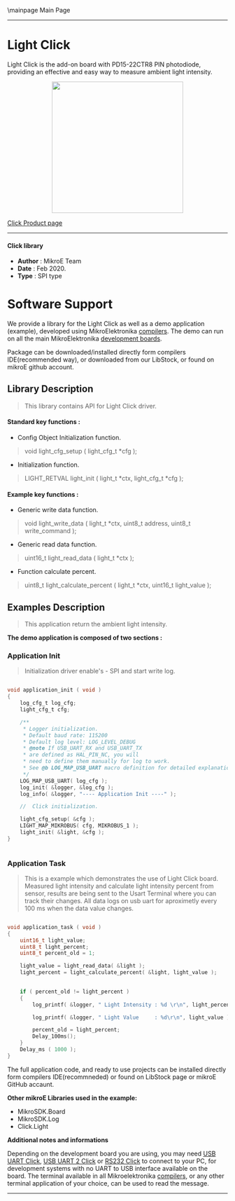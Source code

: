 \mainpage Main Page
 
---
# Light Click

Light Click is the add-on board with PD15-22CTR8 PIN photodiode, providing an effective and easy way to measure ambient light intensity.

<p align="center">
  <img src="https://download.mikroe.com/images/click_for_ide/light_click.png" height=300px>
</p>

[Click Product page](https://www.mikroe.com/light-click)

---


#### Click library 

- **Author**        : MikroE Team
- **Date**          : Feb 2020.
- **Type**          : SPI type


# Software Support

We provide a library for the Light Click 
as well as a demo application (example), developed using MikroElektronika 
[compilers](https://shop.mikroe.com/compilers). 
The demo can run on all the main MikroElektronika [development boards](https://shop.mikroe.com/development-boards).

Package can be downloaded/installed directly form compilers IDE(recommended way), or downloaded from our LibStock, or found on mikroE github account. 

## Library Description

> This library contains API for Light Click driver.

#### Standard key functions :

- Config Object Initialization function.
> void light_cfg_setup ( light_cfg_t *cfg ); 
 
- Initialization function.
> LIGHT_RETVAL light_init ( light_t *ctx, light_cfg_t *cfg );



#### Example key functions :

- Generic write data function.
> void light_write_data ( light_t *ctx, uint8_t address, uint8_t write_command );
 
- Generic read data function.
> uint16_t light_read_data ( light_t *ctx );

- Function calculate percent.
> uint8_t light_calculate_percent ( light_t *ctx, uint16_t light_value );

## Examples Description

> This application return the ambient light intensity.

**The demo application is composed of two sections :**

### Application Init 

> Initialization driver enable's - SPI and start write log.

```c

void application_init ( void )
{
    log_cfg_t log_cfg;
    light_cfg_t cfg;

    /** 
     * Logger initialization.
     * Default baud rate: 115200
     * Default log level: LOG_LEVEL_DEBUG
     * @note If USB_UART_RX and USB_UART_TX 
     * are defined as HAL_PIN_NC, you will 
     * need to define them manually for log to work. 
     * See @b LOG_MAP_USB_UART macro definition for detailed explanation.
     */
    LOG_MAP_USB_UART( log_cfg );
    log_init( &logger, &log_cfg );
    log_info( &logger, "---- Application Init ----" );

    //  Click initialization.

    light_cfg_setup( &cfg );
    LIGHT_MAP_MIKROBUS( cfg, MIKROBUS_1 );
    light_init( &light, &cfg );
}
  
```

### Application Task

> This is a example which demonstrates the use of Light Click board. Measured light intensity and calculate light intensity percent from sensor, results are being sent to the Usart Terminal where you can track their changes. All data logs on usb uart for aproximetly every 100 ms when the data value changes.

```c

void application_task ( void )
{
    uint16_t light_value;
    uint8_t light_percent;
    uint8_t percent_old = 1;

    light_value = light_read_data( &light );
    light_percent = light_calculate_percent( &light, light_value );
    

    if ( percent_old != light_percent )
    {
        log_printf( &logger, " Light Intensity : %d \r\n", light_percent );

        log_printf( &logger, " Light Value     : %d\r\n", light_value );

        percent_old = light_percent;
        Delay_100ms();
    }
    Delay_ms ( 1000 );
}  

```


The full application code, and ready to use projects can be  installed directly form compilers IDE(recommneded) or found on LibStock page or mikroE GitHub accaunt.

**Other mikroE Libraries used in the example:** 

- MikroSDK.Board
- MikroSDK.Log
- Click.Light

**Additional notes and informations**

Depending on the development board you are using, you may need 
[USB UART Click](https://shop.mikroe.com/usb-uart-click), 
[USB UART 2 Click](https://shop.mikroe.com/usb-uart-2-click) or 
[RS232 Click](https://shop.mikroe.com/rs232-click) to connect to your PC, for 
development systems with no UART to USB interface available on the board. The 
terminal available in all Mikroelektronika 
[compilers](https://shop.mikroe.com/compilers), or any other terminal application 
of your choice, can be used to read the message.



---
